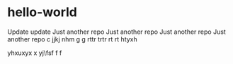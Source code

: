 # hello-world
Update update
Just another repo
Just another repo
Just another repo
Just another repo c
jjkj 
nhm
  g g 
  rttr trtr 
  rt  rt
  htyxh
  
  yhxuxyx
  x
  yj\fsf
  f
  f
  
